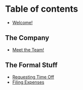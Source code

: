 # Table of contents

* [Welcome!](README.md)

## The Company

* [Meet the Team!](the-company/meet-the-team.md)

## The Formal Stuff

* [Requesting Time Off](the-formal-stuff/requesting-time-off.md)
* [Filing Expenses](the-formal-stuff/filing-expenses.md)

